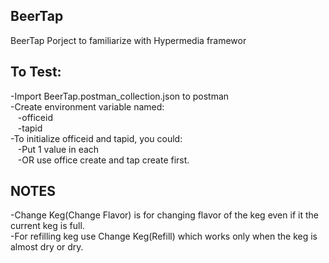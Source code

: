 ## BeerTap  
BeerTap Porject to familiarize with Hypermedia framewor

## To Test:  
-Import BeerTap.postman_collection.json to postman  
-Create environment variable named:  
&nbsp;&nbsp;&nbsp;-officeid  
&nbsp;&nbsp;&nbsp;-tapid  
-To initialize officeid and tapid, you could:  
&nbsp;&nbsp;&nbsp;-Put 1 value in each  
&nbsp;&nbsp;&nbsp;-OR use office create and tap create first.  

## NOTES  
-Change Keg(Change Flavor) is for changing flavor of the keg even if it the current keg is full.  
-For refilling keg use Change Keg(Refill) which works only when the keg is almost dry or dry.
